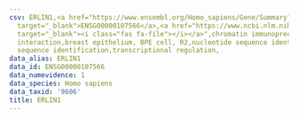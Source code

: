 ```yaml
---
csv: ERLIN1,<a href="https://www.ensembl.org/Homo_sapiens/Gene/Summary?db=core;g=ENSG00000107566"
  target="_blank">ENSG00000107566</a>,<a href="https://www.ncbi.nlm.nih.gov/pubmed/22863008"
  target="_blank"><i class="fas fa-file"></i></a>",chromatin immunoprecipitation assay,direct
  interaction,breast epithelium, BPE cell, R2,nucleotide sequence identification,nucleotide
  sequence identification,transcriptional regulation,
data_alias: ERLIN1
data_id: ENSG00000107566
data_numevidence: 1
data_species: Homo sapiens
data_taxid: '9606'
title: ERLIN1
---
```

